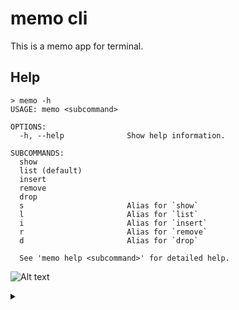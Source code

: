 # memo cli

This is a memo app for terminal.

## Help

```
> memo -h
USAGE: memo <subcommand>

OPTIONS:
  -h, --help              Show help information.

SUBCOMMANDS:
  show
  list (default)
  insert
  remove
  drop
  s                       Alias for `show`
  l                       Alias for `list`
  i                       Alias for `insert`
  r                       Alias for `remove`
  d                       Alias for `drop`

  See 'memo help <subcommand>' for detailed help.
```

![Alt text](https://g.gravizo.com/source/svg/custom_mark12?https%3A%2F%2Fraw.githubusercontent.com%2Fs2mr%2Fmemo-cli%2Fmain%2FREADME.md)
<details> 
<summary></summary>
custom_mark12
/**
*Structural Things
*@opt commentname
*@note Notes can
*be extended to
*span multiple lines
*/
class Structural{}

/**
*@opt all
*@note Class
*/
class Counter extends Structural {
        static public int counter;
        public int getCounter();
}

/**
*@opt shape activeclass
*@opt all
*@note Active Class
*/
class RunningCounter extends Counter{}
custom_mark12
</details>
